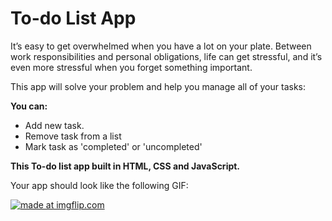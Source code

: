 To-do List App
=========================

It’s easy to get overwhelmed when you have a lot on your plate. Between work responsibilities and personal obligations, life can get stressful, and it’s even more stressful when you forget something important.

This app will solve your problem and help you manage all of your tasks:

**You can:**
* Add new task.
* Remove task from a list
* Mark task as 'completed' or 'uncompleted'

**This To-do list app built in HTML, CSS and JavaScript.**

Your app should look like the following GIF:


<a href="https://imgflip.com/gif/2h64v4"><img src="https://i.imgflip.com/2h64v4.gif" title="made at imgflip.com"/></a>
